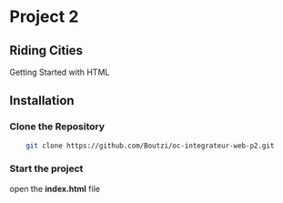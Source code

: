 # Project 2

## Riding Cities

Getting Started with HTML

## Installation

### Clone the Repository
```bash
    git clone https://github.com/Boutzi/oc-integrateur-web-p2.git
```
### Start the project
open the **index.html** file